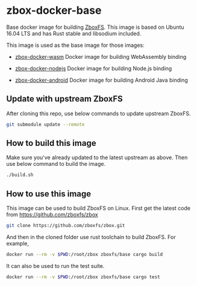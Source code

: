 # zbox-docker-base

Base docker image for building [ZboxFS]. This image is based on Ubuntu 16.04
LTS and has Rust stable and libsodium included.

This image is used as the base image for those images:

- [zbox-docker-wasm]
  Docker image for building WebAssembly binding

- [zbox-docker-nodejs]
  Docker image for building Node.js binding

- [zbox-docker-android]
  Docker image for building Android Java binding

## Update with upstream ZboxFS

After cloning this repo, use below commands to update upstream ZboxFS.

```sh
git submodule update --remote
```

## How to build this image

Make sure you've already updated to the latest upstream as above. Then use below
command to build the image.

```sh
./build.sh
```

## How to use this image

This image can be used to build ZboxFS on Linux. First get the latest code from
https://github.com/zboxfs/zbox

```sh
git clone https://github.com/zboxfs/zbox.git
```

And then in the cloned folder use rust toolchain to build ZboxFS. For example,

```bash
docker run --rm -v $PWD:/root/zbox zboxfs/base cargo build
```

It can also be used to run the test suite.

```bash
docker run --rm -v $PWD:/root/zbox zboxfs/base cargo test
```

[ZboxFS]: https://github.com/zboxfs/zbox
[zbox-docker-wasm]: https://github.com/zboxfs/zbox-docker-wasm
[zbox-docker-nodejs]: https://github.com/zboxfs/zbox-docker-nodejs
[zbox-docker-android]: https://github.com/zboxfs/zbox-docker-android
